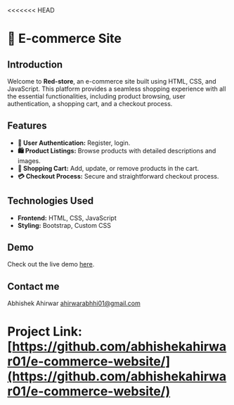 <<<<<<< HEAD
# 🛒 E-commerce Site

## Introduction
Welcome to **Red-store**, an e-commerce site built using HTML, CSS, and JavaScript. This platform provides a seamless shopping experience with all the essential functionalities, including product browsing, user authentication, a shopping cart, and a checkout process.

## Features
- **👤 User Authentication:** Register, login.
- **🛍️ Product Listings:** Browse products with detailed descriptions and images.
- **🛒 Shopping Cart:** Add, update, or remove products in the cart.
- **💳 Checkout Process:** Secure and straightforward checkout process.

## Technologies Used
- **Frontend:** HTML, CSS, JavaScript
- **Styling:** Bootstrap, Custom CSS

## Demo
Check out the live demo [here](https://github.com/abhishekahirwar01/e-commerce-website/).

## Contact me
Abhishek Ahirwar [ahirwarabhhi01@gmail.com](ahirwarabhi01@gmail.com)

Project Link: [https://github.com/abhishekahirwar01/e-commerce-website/](https://github.com/abhishekahirwar01/e-commerce-website/)
=======

